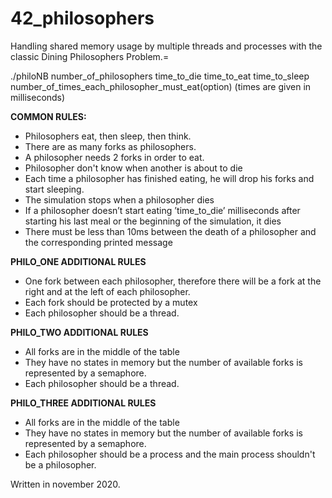 # 42_philosophers
Handling shared memory usage by multiple threads and processes with the classic Dining Philosophers Problem.=

./philoNB number_of_philosophers time_to_die time_to_eat time_to_sleep number_of_times_each_philosopher_must_eat(option)
(times are given in milliseconds)

**COMMON RULES:**
  - Philosophers eat, then sleep, then think.
  - There are as many forks as philosophers.
  - A philosopher needs 2 forks in order to eat.
  - Philosopher don't know when another is about to die
  -  Each time a philosopher has finished eating, he will drop his forks and start sleeping.
  - The simulation stops when a philosopher dies
  - If a philosopher doesn’t start eating ’time_to_die’ milliseconds after starting his last meal or the beginning of the simulation, it dies
  - There must be less than 10ms between the death of a philosopher and the corresponding printed message
  
**PHILO_ONE ADDITIONAL RULES**
  - One fork between each philosopher, therefore there will be a fork at the right and at the left of each philosopher.
  - Each fork should be protected by a mutex
  - Each philosopher should be a thread.

**PHILO_TWO ADDITIONAL RULES**
  - All forks are in the middle of the table
  - They have no states in memory but the number of available forks is represented by a semaphore.
  - Each philosopher should be a thread.

**PHILO_THREE ADDITIONAL RULES**
  - All forks are in the middle of the table
  - They have no states in memory but the number of available forks is represented by a semaphore.
  - Each philosopher should be a process and the main process shouldn't be a philosopher.


Written in november 2020.

